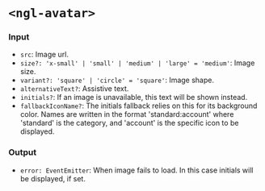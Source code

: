 # `<ngl-avatar>`

### Input
  * `src`: Image url.
  * `size?: 'x-small' | 'small' | 'medium' | 'large' = 'medium'`: Image size.
  * `variant?: 'square' | 'circle' = 'square'`: Image shape.
  * `alternativeText?`: Assistive text.
  * `initials?`: If an image is unavailable, this text will be shown instead.
  * `fallbackIconName?`: The initials fallback relies on this for its background color. Names are written in the format 'standard:account' where 'standard' is the category, and 'account' is the specific icon to be displayed.

### Output

  * `error: EventEmitter`: When image fails to load. In this case initials will be displayed, if set.

